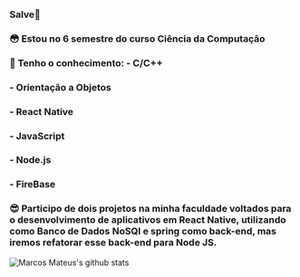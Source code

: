 ### Salve👋

### :flushed: Estou no 6 semestre do curso Ciência da Computação 
### :see_no_evil:	Tenho o conhecimento: - C/C++
###                                     - Orientação a Objetos
###                                     - React Native
###                                     - JavaScript
###                                     - Node.js
###                                     - FireBase
### :sunglasses: Participo de dois projetos na minha faculdade voltados para o desenvolvimento de aplicativos em React Native, utilizando como Banco de Dados NoSQl e spring como back-end, mas iremos refatorar esse back-end para Node JS.


![Marcos Mateus's github stats](https://github-readme-stats.vercel.app/api?username=MarcosMateusOS&show_icons=true&theme=radical)
<!--
**MarcosMateusOS/MarcosMateusOS** is a ✨ _special_ ✨ repository because its `README.md` (this file) appears on your GitHub profile.


### Salve :star_struck:!

### :flushed: Estou no 6 semestre do curso Ciência da Computação
### :see_no_evil:	Tenho o conhecimento: - C/C++
###                                     - Orientação a Objetos
###                                     - React Native
###                                     - Java Script
###                                     - Node JS
###                                     - FireBase
### :sunglasses: Participo de dois projetos na minha faculdade voltados para o desenvolvimento de aplicativos em React Native, utilizando como Banco de Dados NoSQl e spring como back-end, mas iremos refatorar esse back-end para Node JS.

